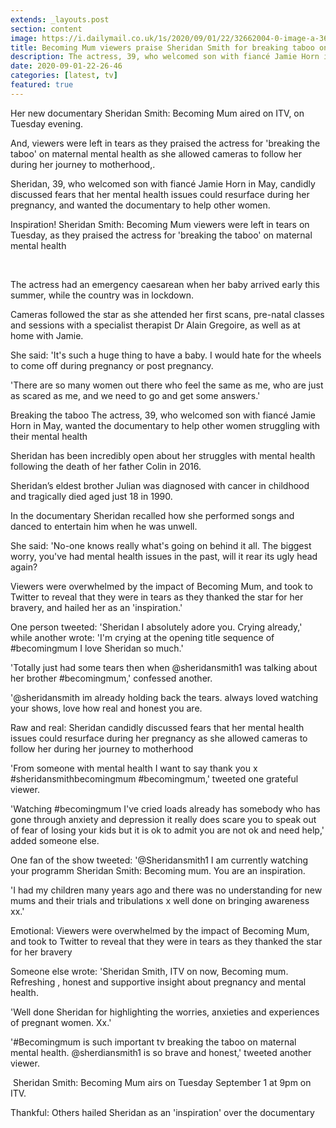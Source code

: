 ```yaml
---
extends: _layouts.post
section: content
image: https://i.dailymail.co.uk/1s/2020/09/01/22/32662004-0-image-a-36_1598994484155.jpg 
title: Becoming Mum viewers praise Sheridan Smith for breaking taboo on maternal mental health 
description: The actress, 39, who welcomed son with fiancé Jamie Horn in May, candidly discussed fears that her mental health issues could resurface during her pregnancy 
date: 2020-09-01-22-26-46 
categories: [latest, tv] 
featured: true 
--- 
```

Her new documentary Sheridan Smith: Becoming Mum aired on ITV, on Tuesday evening.

And, viewers were left in tears as they praised the actress for 'breaking the taboo' on maternal mental health as she allowed cameras to follow her during her journey to motherhood,.

Sheridan, 39, who welcomed son with fiancé Jamie Horn in May, candidly discussed fears that her mental health issues could resurface during her pregnancy, and wanted the documentary to help other women.

Inspiration! Sheridan Smith: Becoming Mum viewers were left in tears on Tuesday, as they praised the actress for 'breaking the taboo' on maternal mental health

 

The actress had an emergency caesarean when her baby arrived early this summer, while the country was in lockdown. 

Cameras followed the star as she attended her first scans, pre-natal classes and sessions with a specialist therapist Dr Alain Gregoire, as well as at home with Jamie. 

She said: 'It's such a huge thing to have a baby. I would hate for the wheels to come off during pregnancy or post pregnancy.

'There are so many women out there who feel the same as me, who are just as scared as me, and we need to go and get some answers.'  

Breaking the taboo The actress, 39, who welcomed son with fiancé Jamie Horn in May, wanted the documentary to help other women struggling with their mental health

Sheridan has been incredibly open about her struggles with mental health following the death of her father Colin in 2016. 

Sheridan’s eldest brother Julian was diagnosed with cancer in childhood and tragically died aged just 18 in 1990.

In the documentary Sheridan recalled how she performed songs and danced to entertain him when he was unwell.   

She said: 'No-one knows really what's going on behind it all. The biggest worry, you've had mental health issues in the past, will it rear its ugly head again?

Viewers were overwhelmed by the impact of Becoming Mum, and took to Twitter to reveal that they were in tears as they thanked the star for her bravery, and hailed her as an 'inspiration.' 

One person tweeted: 'Sheridan I absolutely adore you. Crying already,' while another wrote: 'I'm crying at the opening title sequence of #becomingmum I love Sheridan so much.'  

'Totally just had some tears then when @sheridansmith1 was talking about her brother #becomingmum,' confessed another.  

'@sheridansmith im already holding back the tears. always loved watching your shows, love how real and honest you are.

Raw and real: Sheridan candidly discussed fears that her mental health issues could resurface during her pregnancy as she allowed cameras to follow her during her journey to motherhood

'From someone with mental health I want to say thank you x #sheridansmithbecomingmum #becomingmum,' tweeted one grateful viewer. 

'Watching #becomingmum I've cried loads already has somebody who has gone through anxiety and depression it really does scare you to speak out of fear of losing your kids but it is ok to admit you are not ok and need help,' added someone else.

One fan of the show tweeted: '@Sheridansmith1 I am currently watching your programm Sheridan Smith: Becoming mum. You are an inspiration.

'I had my children many years ago and there was no understanding for new mums and their trials and tribulations x well done on bringing awareness xx.'

Emotional: Viewers were overwhelmed by the impact of Becoming Mum, and took to Twitter to reveal that they were in tears as they thanked the star for her bravery









Someone else wrote: 'Sheridan Smith, ITV on now, Becoming mum. Refreshing , honest and supportive insight about pregnancy and mental health.

'Well done Sheridan for highlighting the worries, anxieties and experiences of pregnant women. Xx.' 

'#Becomingmum is such important tv breaking the taboo on maternal mental health. @sherdiansmith1 is so brave and honest,' tweeted another viewer.

 Sheridan Smith: Becoming Mum airs on Tuesday September 1 at 9pm on ITV.

Thankful: Others hailed Sheridan as an 'inspiration' over the documentary





